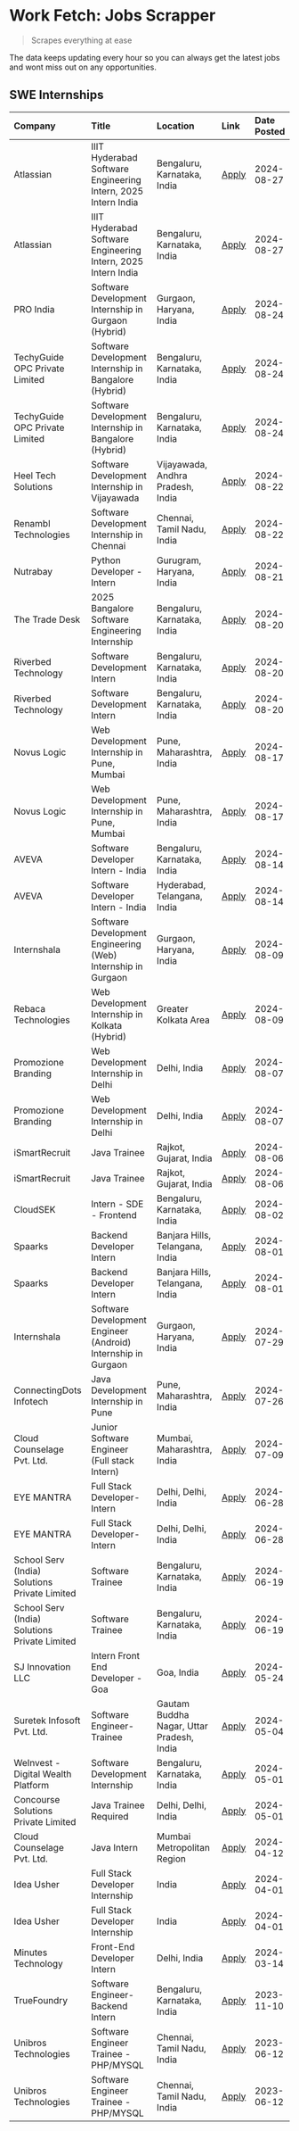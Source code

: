 # Work Fetch: Jobs Scrapper
> Scrapes everything at ease

The data keeps updating every hour so you can always get the latest jobs and wont miss out on any opportunities.

## SWE Internships
<!--START_SECTION:workfetch-->
| Company                                       | Title                                                         | Location                                  | Link                                                                                                                                                                                                                                                                                      | Date Posted   |
|:----------------------------------------------|:--------------------------------------------------------------|:------------------------------------------|:------------------------------------------------------------------------------------------------------------------------------------------------------------------------------------------------------------------------------------------------------------------------------------------|:--------------|
| Atlassian                                     | IIIT Hyderabad Software Engineering Intern, 2025 Intern India | Bengaluru, Karnataka, India               | [Apply](https://in.linkedin.com/jobs/view/iiit-hyderabad-software-engineering-intern-2025-intern-india-at-atlassian-4009450341?position=55&pageNum=0&refId=GmVQPGrX0q%2BhyJqNk9em6A%3D%3D&trackingId=2z03JFrwTkyodjcnoV%2BTWQ%3D%3D&trk=public_jobs_jserp-result_search-card)             | 2024-08-27    |
| Atlassian                                     | IIIT Hyderabad Software Engineering Intern, 2025 Intern India | Bengaluru, Karnataka, India               | [Apply](https://in.linkedin.com/jobs/view/iiit-hyderabad-software-engineering-intern-2025-intern-india-at-atlassian-4009450341?position=5&pageNum=5&refId=97B1W2U3UitrSJAi4HCKGQ%3D%3D&trackingId=%2F3w3U44uJOXaOK%2FxuUnQlA%3D%3D&trk=public_jobs_jserp-result_search-card)              | 2024-08-27    |
| PRO India                                     | Software Development Internship in Gurgaon (Hybrid)           | Gurgaon, Haryana, India                   | [Apply](https://in.linkedin.com/jobs/view/software-development-internship-in-gurgaon-hybrid-at-pro-india-4009587664?position=42&pageNum=0&refId=GmVQPGrX0q%2BhyJqNk9em6A%3D%3D&trackingId=xJupDRT%2F%2FLjQjbKPFRSO2w%3D%3D&trk=public_jobs_jserp-result_search-card)                      | 2024-08-24    |
| TechyGuide OPC Private Limited                | Software Development Internship in Bangalore (Hybrid)         | Bengaluru, Karnataka, India               | [Apply](https://in.linkedin.com/jobs/view/software-development-internship-in-bangalore-hybrid-at-techyguide-opc-private-limited-4009591646?position=53&pageNum=0&refId=GmVQPGrX0q%2BhyJqNk9em6A%3D%3D&trackingId=bOxOqty%2F3BOorikMmx3jAg%3D%3D&trk=public_jobs_jserp-result_search-card) | 2024-08-24    |
| TechyGuide OPC Private Limited                | Software Development Internship in Bangalore (Hybrid)         | Bengaluru, Karnataka, India               | [Apply](https://in.linkedin.com/jobs/view/software-development-internship-in-bangalore-hybrid-at-techyguide-opc-private-limited-4009591646?position=3&pageNum=5&refId=97B1W2U3UitrSJAi4HCKGQ%3D%3D&trackingId=zFgI929rD4D5tVmLone9bg%3D%3D&trk=public_jobs_jserp-result_search-card)      | 2024-08-24    |
| Heel Tech Solutions                           | Software Development Internship in Vijayawada                 | Vijayawada, Andhra Pradesh, India         | [Apply](https://in.linkedin.com/jobs/view/software-development-internship-in-vijayawada-at-heel-tech-solutions-4007906692?position=36&pageNum=0&refId=GmVQPGrX0q%2BhyJqNk9em6A%3D%3D&trackingId=SNetb5g6D%2FvBCGCRBXTQPw%3D%3D&trk=public_jobs_jserp-result_search-card)                  | 2024-08-22    |
| Renambl Technologies                          | Software Development Internship in Chennai                    | Chennai, Tamil Nadu, India                | [Apply](https://in.linkedin.com/jobs/view/software-development-internship-in-chennai-at-renambl-technologies-4007910299?position=49&pageNum=0&refId=GmVQPGrX0q%2BhyJqNk9em6A%3D%3D&trackingId=UBhMKsuBAXRaR5cipM3UoA%3D%3D&trk=public_jobs_jserp-result_search-card)                      | 2024-08-22    |
| Nutrabay                                      | Python Developer - Intern                                     | Gurugram, Haryana, India                  | [Apply](https://in.linkedin.com/jobs/view/python-developer-intern-at-nutrabay-4003909226?position=48&pageNum=0&refId=GmVQPGrX0q%2BhyJqNk9em6A%3D%3D&trackingId=2BR1Az%2Bv5jwIbE6d3dOBFQ%3D%3D&trk=public_jobs_jserp-result_search-card)                                                   | 2024-08-21    |
| The Trade Desk                                | 2025 Bangalore Software Engineering Internship                | Bengaluru, Karnataka, India               | [Apply](https://in.linkedin.com/jobs/view/2025-bangalore-software-engineering-internship-at-the-trade-desk-3987456531?position=10&pageNum=0&refId=GmVQPGrX0q%2BhyJqNk9em6A%3D%3D&trackingId=1T8w5mX5XlEUOurfEbD4rw%3D%3D&trk=public_jobs_jserp-result_search-card)                        | 2024-08-20    |
| Riverbed Technology                           | Software Development Intern                                   | Bengaluru, Karnataka, India               | [Apply](https://in.linkedin.com/jobs/view/software-development-intern-at-riverbed-technology-4004467559?position=32&pageNum=0&refId=GmVQPGrX0q%2BhyJqNk9em6A%3D%3D&trackingId=26%2BiOEuQBHb0lKlcSYVjMg%3D%3D&trk=public_jobs_jserp-result_search-card)                                    | 2024-08-20    |
| Riverbed Technology                           | Software Development Intern                                   | Bengaluru, Karnataka, India               | [Apply](https://in.linkedin.com/jobs/view/software-development-intern-at-riverbed-technology-4004467559?position=7&pageNum=2&refId=zzU7ULtSX50JHwJQKwJRgA%3D%3D&trackingId=L%2F869F9ErXCRFYaVcfk2vQ%3D%3D&trk=public_jobs_jserp-result_search-card)                                       | 2024-08-20    |
| Novus Logic                                   | Web Development Internship in Pune, Mumbai                    | Pune, Maharashtra, India                  | [Apply](https://in.linkedin.com/jobs/view/web-development-internship-in-pune-mumbai-at-novus-logic-4003713081?position=52&pageNum=0&refId=GmVQPGrX0q%2BhyJqNk9em6A%3D%3D&trackingId=uhN1%2BF8xMKB0sDk07LvcIw%3D%3D&trk=public_jobs_jserp-result_search-card)                              | 2024-08-17    |
| Novus Logic                                   | Web Development Internship in Pune, Mumbai                    | Pune, Maharashtra, India                  | [Apply](https://in.linkedin.com/jobs/view/web-development-internship-in-pune-mumbai-at-novus-logic-4003713081?position=2&pageNum=5&refId=97B1W2U3UitrSJAi4HCKGQ%3D%3D&trackingId=g8hrrFG5lW67qmJICW0TnQ%3D%3D&trk=public_jobs_jserp-result_search-card)                                   | 2024-08-17    |
| AVEVA                                         | Software Developer Intern - India                             | Bengaluru, Karnataka, India               | [Apply](https://in.linkedin.com/jobs/view/software-developer-intern-india-at-aveva-3998279987?position=7&pageNum=0&refId=GmVQPGrX0q%2BhyJqNk9em6A%3D%3D&trackingId=yg6ky6IayFFAKFjzLKLGBQ%3D%3D&trk=public_jobs_jserp-result_search-card)                                                 | 2024-08-14    |
| AVEVA                                         | Software Developer Intern - India                             | Hyderabad, Telangana, India               | [Apply](https://in.linkedin.com/jobs/view/software-developer-intern-india-at-aveva-3998281598?position=11&pageNum=0&refId=GmVQPGrX0q%2BhyJqNk9em6A%3D%3D&trackingId=FuOrvfc9VZTVLPKEh4YEXw%3D%3D&trk=public_jobs_jserp-result_search-card)                                                | 2024-08-14    |
| Internshala                                   | Software Development Engineering (Web) Internship in Gurgaon  | Gurgaon, Haryana, India                   | [Apply](https://in.linkedin.com/jobs/view/software-development-engineering-web-internship-in-gurgaon-at-internshala-3997620471?position=4&pageNum=0&refId=GmVQPGrX0q%2BhyJqNk9em6A%3D%3D&trackingId=SAmoG1eHsShSZumUdnsjZw%3D%3D&trk=public_jobs_jserp-result_search-card)                | 2024-08-09    |
| Rebaca Technologies                           | Web Development Internship in Kolkata (Hybrid)                | Greater Kolkata Area                      | [Apply](https://in.linkedin.com/jobs/view/web-development-internship-in-kolkata-hybrid-at-rebaca-technologies-3997621369?position=39&pageNum=0&refId=GmVQPGrX0q%2BhyJqNk9em6A%3D%3D&trackingId=3OMZ2OSKNejqSqLf%2BdmAYw%3D%3D&trk=public_jobs_jserp-result_search-card)                   | 2024-08-09    |
| Promozione Branding                           | Web Development Internship in Delhi                           | Delhi, India                              | [Apply](https://in.linkedin.com/jobs/view/web-development-internship-in-delhi-at-promozione-branding-3995559880?position=26&pageNum=0&refId=GmVQPGrX0q%2BhyJqNk9em6A%3D%3D&trackingId=3GxPKpkCLolyI6l6JzLWag%3D%3D&trk=public_jobs_jserp-result_search-card)                              | 2024-08-07    |
| Promozione Branding                           | Web Development Internship in Delhi                           | Delhi, India                              | [Apply](https://in.linkedin.com/jobs/view/web-development-internship-in-delhi-at-promozione-branding-3995559880?position=1&pageNum=2&refId=zzU7ULtSX50JHwJQKwJRgA%3D%3D&trackingId=klkOSePNZhRCO8eMmVDcXw%3D%3D&trk=public_jobs_jserp-result_search-card)                                 | 2024-08-07    |
| iSmartRecruit                                 | Java Trainee                                                  | Rajkot, Gujarat, India                    | [Apply](https://in.linkedin.com/jobs/view/java-trainee-at-ismartrecruit-3992301825?position=33&pageNum=0&refId=GmVQPGrX0q%2BhyJqNk9em6A%3D%3D&trackingId=gTlOmisDX6Pgk5djtD68Zw%3D%3D&trk=public_jobs_jserp-result_search-card)                                                           | 2024-08-06    |
| iSmartRecruit                                 | Java Trainee                                                  | Rajkot, Gujarat, India                    | [Apply](https://in.linkedin.com/jobs/view/java-trainee-at-ismartrecruit-3992301825?position=8&pageNum=2&refId=zzU7ULtSX50JHwJQKwJRgA%3D%3D&trackingId=pPqpdMyLx664zcA5OF0l7Q%3D%3D&trk=public_jobs_jserp-result_search-card)                                                              | 2024-08-06    |
| CloudSEK                                      | Intern - SDE - Frontend                                       | Bengaluru, Karnataka, India               | [Apply](https://in.linkedin.com/jobs/view/intern-sde-frontend-at-cloudsek-3991574495?position=23&pageNum=0&refId=GmVQPGrX0q%2BhyJqNk9em6A%3D%3D&trackingId=922%2BrfdwoWwNKydxjDE%2FWg%3D%3D&trk=public_jobs_jserp-result_search-card)                                                     | 2024-08-02    |
| Spaarks                                       | Backend Developer Intern                                      | Banjara Hills, Telangana, India           | [Apply](https://in.linkedin.com/jobs/view/backend-developer-intern-at-spaarks-3990226465?position=30&pageNum=0&refId=GmVQPGrX0q%2BhyJqNk9em6A%3D%3D&trackingId=jLsH6DK%2BjGm9vfsHJYF39Q%3D%3D&trk=public_jobs_jserp-result_search-card)                                                   | 2024-08-01    |
| Spaarks                                       | Backend Developer Intern                                      | Banjara Hills, Telangana, India           | [Apply](https://in.linkedin.com/jobs/view/backend-developer-intern-at-spaarks-3990226465?position=5&pageNum=2&refId=zzU7ULtSX50JHwJQKwJRgA%3D%3D&trackingId=IYVRaNQqunFuzG2KvDERNw%3D%3D&trk=public_jobs_jserp-result_search-card)                                                        | 2024-08-01    |
| Internshala                                   | Software Development Engineer (Android) Internship in Gurgaon | Gurgaon, Haryana, India                   | [Apply](https://in.linkedin.com/jobs/view/software-development-engineer-android-internship-in-gurgaon-at-internshala-3987153031?position=46&pageNum=0&refId=GmVQPGrX0q%2BhyJqNk9em6A%3D%3D&trackingId=TZrV73cl3Nnru8bMUml%2BPQ%3D%3D&trk=public_jobs_jserp-result_search-card)            | 2024-07-29    |
| ConnectingDots Infotech                       | Java Development Internship in Pune                           | Pune, Maharashtra, India                  | [Apply](https://in.linkedin.com/jobs/view/java-development-internship-in-pune-at-connectingdots-infotech-3983314097?position=40&pageNum=0&refId=GmVQPGrX0q%2BhyJqNk9em6A%3D%3D&trackingId=d3eBLSqP4%2BlVF0u%2F3qAPdA%3D%3D&trk=public_jobs_jserp-result_search-card)                      | 2024-07-26    |
| Cloud Counselage Pvt. Ltd.                    | Junior Software Engineer (Full stack Intern)                  | Mumbai, Maharashtra, India                | [Apply](https://in.linkedin.com/jobs/view/junior-software-engineer-full-stack-intern-at-cloud-counselage-pvt-ltd-3967725851?position=20&pageNum=0&refId=GmVQPGrX0q%2BhyJqNk9em6A%3D%3D&trackingId=ssOhJXSPGDon2QVpAT9xAw%3D%3D&trk=public_jobs_jserp-result_search-card)                  | 2024-07-09    |
| EYE MANTRA                                    | Full Stack Developer- Intern                                  | Delhi, Delhi, India                       | [Apply](https://in.linkedin.com/jobs/view/full-stack-developer-intern-at-eye-mantra-3960988037?position=57&pageNum=0&refId=GmVQPGrX0q%2BhyJqNk9em6A%3D%3D&trackingId=u7Mj3QxtsJMdiLSbAuHFtg%3D%3D&trk=public_jobs_jserp-result_search-card)                                               | 2024-06-28    |
| EYE MANTRA                                    | Full Stack Developer- Intern                                  | Delhi, Delhi, India                       | [Apply](https://in.linkedin.com/jobs/view/full-stack-developer-intern-at-eye-mantra-3960988037?position=7&pageNum=5&refId=97B1W2U3UitrSJAi4HCKGQ%3D%3D&trackingId=AMRE4WS1vNWrJ0TfLetUYA%3D%3D&trk=public_jobs_jserp-result_search-card)                                                  | 2024-06-28    |
| School Serv (India) Solutions Private Limited | Software Trainee                                              | Bengaluru, Karnataka, India               | [Apply](https://in.linkedin.com/jobs/view/software-trainee-at-school-serv-india-solutions-private-limited-3953917603?position=27&pageNum=0&refId=GmVQPGrX0q%2BhyJqNk9em6A%3D%3D&trackingId=UZOu7giTMTbc%2F%2Fg23M3koQ%3D%3D&trk=public_jobs_jserp-result_search-card)                     | 2024-06-19    |
| School Serv (India) Solutions Private Limited | Software Trainee                                              | Bengaluru, Karnataka, India               | [Apply](https://in.linkedin.com/jobs/view/software-trainee-at-school-serv-india-solutions-private-limited-3953917603?position=2&pageNum=2&refId=zzU7ULtSX50JHwJQKwJRgA%3D%3D&trackingId=6sTT16z%2BNy4Q05ITcO8Dig%3D%3D&trk=public_jobs_jserp-result_search-card)                          | 2024-06-19    |
| SJ Innovation LLC                             | Intern Front End Developer - Goa                              | Goa, India                                | [Apply](https://in.linkedin.com/jobs/view/intern-front-end-developer-goa-at-sj-innovation-llc-3931678611?position=17&pageNum=0&refId=GmVQPGrX0q%2BhyJqNk9em6A%3D%3D&trackingId=%2Fr37IPk5uMC7WCuRjulE3w%3D%3D&trk=public_jobs_jserp-result_search-card)                                   | 2024-05-24    |
| Suretek Infosoft Pvt. Ltd.                    | Software Engineer-Trainee                                     | Gautam Buddha Nagar, Uttar Pradesh, India | [Apply](https://in.linkedin.com/jobs/view/software-engineer-trainee-at-suretek-infosoft-pvt-ltd-3916999948?position=44&pageNum=0&refId=GmVQPGrX0q%2BhyJqNk9em6A%3D%3D&trackingId=O6DzdUI06FJjRBmYiekdow%3D%3D&trk=public_jobs_jserp-result_search-card)                                   | 2024-05-04    |
| WeInvest - Digital Wealth Platform            | Software Development Internship                               | Bengaluru, Karnataka, India               | [Apply](https://in.linkedin.com/jobs/view/software-development-internship-at-weinvest-digital-wealth-platform-3912867225?position=3&pageNum=0&refId=GmVQPGrX0q%2BhyJqNk9em6A%3D%3D&trackingId=lcla1%2BSa7kqD03dNjG%2FUiw%3D%3D&trk=public_jobs_jserp-result_search-card)                  | 2024-05-01    |
| Concourse Solutions Private Limited           | Java Trainee Required                                         | Delhi, Delhi, India                       | [Apply](https://in.linkedin.com/jobs/view/java-trainee-required-at-concourse-solutions-private-limited-3912869388?position=15&pageNum=0&refId=GmVQPGrX0q%2BhyJqNk9em6A%3D%3D&trackingId=esFVEh7s5Z4Vy5%2Fi0Re1tg%3D%3D&trk=public_jobs_jserp-result_search-card)                          | 2024-05-01    |
| Cloud Counselage Pvt. Ltd.                    | Java Intern                                                   | Mumbai Metropolitan Region                | [Apply](https://in.linkedin.com/jobs/view/java-intern-at-cloud-counselage-pvt-ltd-3896025667?position=47&pageNum=0&refId=GmVQPGrX0q%2BhyJqNk9em6A%3D%3D&trackingId=957wKZNdSKe4X2A5qEfl2w%3D%3D&trk=public_jobs_jserp-result_search-card)                                                 | 2024-04-12    |
| Idea Usher                                    | Full Stack Developer Internship                               | India                                     | [Apply](https://in.linkedin.com/jobs/view/full-stack-developer-internship-at-idea-usher-3879565540?position=29&pageNum=0&refId=GmVQPGrX0q%2BhyJqNk9em6A%3D%3D&trackingId=Kwxa70gCVLwcdzkSr0rk7g%3D%3D&trk=public_jobs_jserp-result_search-card)                                           | 2024-04-01    |
| Idea Usher                                    | Full Stack Developer Internship                               | India                                     | [Apply](https://in.linkedin.com/jobs/view/full-stack-developer-internship-at-idea-usher-3879565540?position=4&pageNum=2&refId=zzU7ULtSX50JHwJQKwJRgA%3D%3D&trackingId=e0pdBYyt4ULw4qKf3jSngw%3D%3D&trk=public_jobs_jserp-result_search-card)                                              | 2024-04-01    |
| Minutes Technology                            | Front-End Developer Intern                                    | Delhi, India                              | [Apply](https://in.linkedin.com/jobs/view/front-end-developer-intern-at-minutes-technology-3853712549?position=25&pageNum=0&refId=GmVQPGrX0q%2BhyJqNk9em6A%3D%3D&trackingId=x%2Bw5Oca8EF4UQrQv90zhnQ%3D%3D&trk=public_jobs_jserp-result_search-card)                                      | 2024-03-14    |
| TrueFoundry                                   | Software Engineer-Backend Intern                              | Bengaluru, Karnataka, India               | [Apply](https://in.linkedin.com/jobs/view/software-engineer-backend-intern-at-truefoundry-3779508170?position=50&pageNum=0&refId=GmVQPGrX0q%2BhyJqNk9em6A%3D%3D&trackingId=tamsrfHbBqk7J2VIG%2FZMKQ%3D%3D&trk=public_jobs_jserp-result_search-card)                                       | 2023-11-10    |
| Unibros Technologies                          | Software Engineer Trainee - PHP/MYSQL                         | Chennai, Tamil Nadu, India                | [Apply](https://in.linkedin.com/jobs/view/software-engineer-trainee-php-mysql-at-unibros-technologies-3656599241?position=58&pageNum=0&refId=GmVQPGrX0q%2BhyJqNk9em6A%3D%3D&trackingId=v9QjqWbcz%2F1V6Zc9EJBToQ%3D%3D&trk=public_jobs_jserp-result_search-card)                           | 2023-06-12    |
| Unibros Technologies                          | Software Engineer Trainee - PHP/MYSQL                         | Chennai, Tamil Nadu, India                | [Apply](https://in.linkedin.com/jobs/view/software-engineer-trainee-php-mysql-at-unibros-technologies-3656599241?position=8&pageNum=5&refId=97B1W2U3UitrSJAi4HCKGQ%3D%3D&trackingId=VYBn2FhSJTVrOQXYghuWqw%3D%3D&trk=public_jobs_jserp-result_search-card)                                | 2023-06-12    |
<!--END_SECTION:workfetch-->
